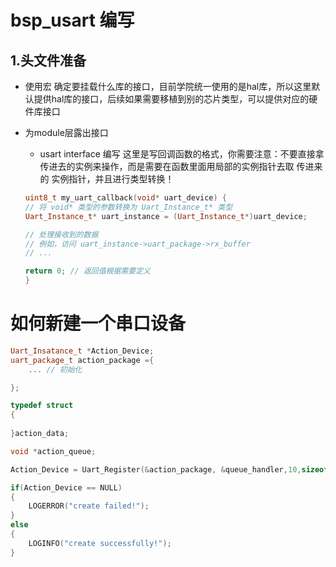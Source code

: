 # bsp_usart 编写
## 1.头文件准备
- 使用宏 确定要挂载什么库的接口，目前学院统一使用的是hal库，所以这里默认提供hal库的接口，后续如果需要移植到别的芯片类型，可以提供对应的硬件库接口
- 为module层露出接口
    - usart interface 编写
    这里是写回调函数的格式，你需要注意：不要直接拿传进去的实例来操作，而是需要在函数里面用局部的实例指针去取 传进来的 实例指针，并且进行类型转换！

    ```cpp
    uint8_t my_uart_callback(void* uart_device) {
    // 将 void* 类型的参数转换为 Uart_Instance_t* 类型
    Uart_Instance_t* uart_instance = (Uart_Instance_t*)uart_device;

    // 处理接收到的数据
    // 例如，访问 uart_instance->uart_package->rx_buffer
    // ...

    return 0; // 返回值根据需要定义
    }
    ```

# 如何新建一个串口设备
```cpp
Uart_Insatance_t *Action_Device;
uart_package_t action_package ={
    ... // 初始化

};

typedef struct
{
    
}action_data;

void *action_queue;

Action_Device = Uart_Register(&action_package, &queue_handler,10,sizeof(action_data));

if(Action_Device == NULL)
{
    LOGERROR("create failed!");
}
else
{
    LOGINFO("create successfully!");
}

```
    